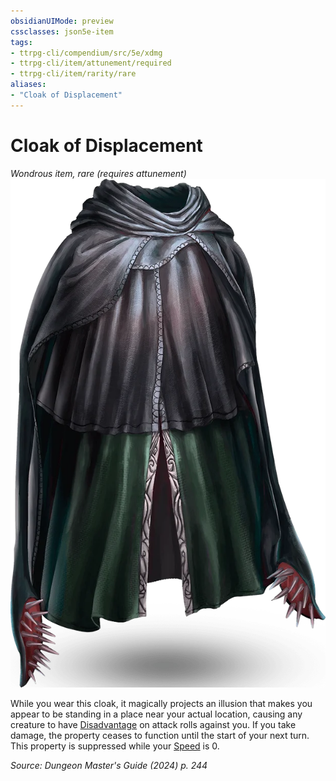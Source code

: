 ```yaml
---
obsidianUIMode: preview
cssclasses: json5e-item
tags:
- ttrpg-cli/compendium/src/5e/xdmg
- ttrpg-cli/item/attunement/required
- ttrpg-cli/item/rarity/rare
aliases: 
- "Cloak of Displacement"
---
```

# Cloak of Displacement
*Wondrous item, rare (requires attunement)*  
![](3-Mechanics/CLI/items/img/cloak-of-displacement.webp#right)


While you wear this cloak, it magically projects an illusion that makes you appear to be standing in a place near your actual location, causing any creature to have [Disadvantage](3-Mechanics/CLI/rules/variant-rules/disadvantage-xphb.md) on attack rolls against you. If you take damage, the property ceases to function until the start of your next turn. This property is suppressed while your [Speed](3-Mechanics/CLI/rules/variant-rules/speed-xphb.md) is 0.

*Source: Dungeon Master's Guide (2024) p. 244*